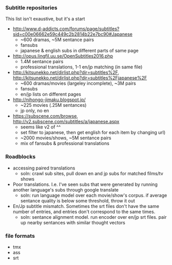 

### Subtitle repositories

This list isn't exaustive, but it's a start

* http://www.d-addicts.com/forums/page/subtitles?sid=c00e06662e59c449c2b2814b22e7bc90#Japanese
  * ~600 dramas, ~5M sentance pairs
  * fansubs
  * japanese & english subs in different parts of same page
* http://opus.lingfil.uu.se/OpenSubtitles2016.php
  * 1.4M sentance pairs
  * professional translations, 1-1 en/jp matching (in same file)
* http://kitsunekko.net/dirlist.php?dir=subtitles%2F, http://kitsunekko.net/dirlist.php?dir=subtitles%2Fjapanese%2F
  * ~600 dramas/movies (largeley incomplete), ~3M pairs
  * fansubs
  * en/jp lists on different pages
* http://nihongo-jimaku.blogspot.jp/
  * ~225 movies (.25M sentances)
  * jp only, no en
* https://subscene.com/browse, http://v2.subscene.com/subtitles/a/japanese.aspx
  * seems like v2 of ^^
  * set filter to japanese, then get english for each item by changing url)
  * ~2000 movies/shows, ~5M sentance pairs
  * mix of fansubs & professional translations


### Roadblocks

* accessing paired translations
  * soln: crawl sub sites, pull down en and jp subs for matched films/tv shows
* Poor translations. I.e. I've seen subs that were generated by running another language's subs through google translate
  * soln: run language model over each movie/show's corpus. if average sentance quality is below some threshold, throw it out
* En/Jp subtitle mismatch. Sometimes the srt files don't have the same number of entries, and entries don't correspond to the same times. 
  * soln: sentance alignment model. run encoder over en/jp srt files. pair up nearby sentances with similar thought vectors

  

### file formats

* tmx
* ass
* srt
